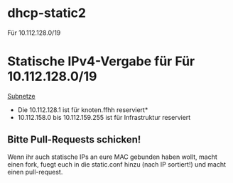 # dhcp-static2
Für 10.112.128.0/19

Statische IPv4-Vergabe für Für 10.112.128.0/19
==============================================

[Subnetze](http://wiki.freifunk.net/Freifunk_Hamburg/%C3%9Cber#Subnetze)

* Die 10.112.128.1 ist für knoten.ffhh reserviert*
* 10.112.158.0 bis 10.112.159.255 ist für Infrastruktur reserviert

Bitte Pull-Requests schicken!
-----------------------------

Wenn ihr auch statische IPs an eure MAC gebunden haben wollt, macht einen fork, fuegt euch in die static.conf hinzu (nach IP sortiert!) und macht einen pull-request.

